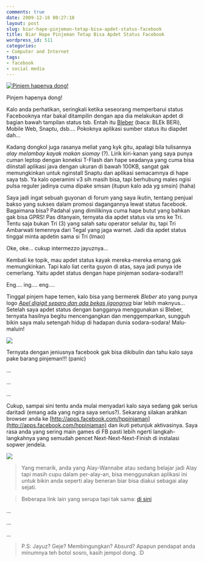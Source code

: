 ```yaml
---
comments: true
date: 2009-12-16 00:27:18
layout: post
slug: biar-hape-pinjeman-tetap-bisa-apdet-status-facebook
title: Biar Hape Pinjeman Tetap Bisa Apdet Status Facebook
wordpress_id: 511
categories:
- Computer and Internet
tags:
- facebook
- social media
---
```


[![Pinjem hapenya dong!](http://octopress.dev/uploads/apdet-status.jpg)](http://octopress.dev/uploads/apdet-status.jpg)


Pinjem hapenya dong!



Kalo anda perhatikan, seringkali ketika seseorang memperbarui status Facebooknya ntar bakal ditampilin dengan apa dia melakukan apdet di bagian bawah tampilan status tsb. Entah itu [Bleber](http://cutetakayuki.wordpress.com/2009/06/06/fenomena-blackberry/) (baca: BLEk BERi), Mobile Web, Snaptu, dsb.... Pokoknya aplikasi sumber status itu diapdet dah...



Kadang dongkol juga rasanya meliat yang kyk gitu, apalagi bila tulisannya _alay melambay kayak makan siomay_ (?). Lirik kiri-kanan yang saya punya cuman leptop dengan koneksi T-Flash dan hape seadanya yang cuma bisa diinstall aplikasi java dengan ukuran di bawah 100KB, sangat gak memungkinkan untuk nginstall Snaptu dan aplikasi semacamnya di hape saya tsb. Ya kalo operamini v3 sih masih bisa, tapi berhubung males ngisi pulsa reguler jadinya cuma dipake smsan (itupun kalo ada yg smsin) (haha)

Saya jadi ingat sebuah guyonan di forum yang saya ikutin, tentang penjual bakso yang sukses dalam promosi dagangannya lewat status facebook. Bagaimana bisa? Padahal yang dimilikinya cuma hape butut yang bahkan gak bisa GPRS! Pas ditanyain, ternyata dia apdet status via sms ke Tri. Tentu saja bukan Tri (3) yang salah satu operator selular itu, tapi Tri Ambarwati temennya dari Tegal yang jaga warnet. Jadi dia apdet status tinggal minta apdetin sama si Tri (lmao)

Oke, oke... cukup intermezzo jayuznya...

Kembali ke topik, mau apdet status kayak mereka-mereka emang gak memungkinkan. Tapi kalo liat cerita guyon di atas, saya jadi punya ide cemerlang. Yaitu apdet status dengan hape pinjeman sodara-sodara!!!

Eng.... ing.... eng....

Tinggal pinjem hape temen, kalo bisa yang bermerek _Bleber_ ato yang punya logo _[Apel digigit separo dan ada bekas jigongnya](http://reeresabty.wordpress.com/2009/10/24/addicted/)_ biar lebih maknyus... Setelah saya apdet status dengan bangganya menggunakan si Bleber, ternyata hasilnya begitu mencengangkan dan menggemparkan, sungguh bikin saya malu setengah hidup di hadapan dunia sodara-sodara! Malu-maluin!


![](http://img519.imageshack.us/img519/2797/apdetviahapepinjeman.jpg)


Ternyata dengan jeniusnya facebook gak bisa dikibulin dan tahu kalo saya pake barang pinjeman!!! (panic)


...




...




...


Cukup, sampai sini tentu anda mulai menyadari kalo saya sedang gak serius daritadi (emang ada yang ngira saya serius?). Sekarang silakan arahkan browser anda ke [http://apps.facebook.com/hppinjaman](http://apps.facebook.com/hppinjaman) dan ikuti petunjuk aktivasinya. Saya rasa anda yang sering main games di FB pasti lebih ngerti langkah-langkahnya yang semudah pencet Next-Next-Next-Finish di instalasi sopwer jendela.


![](http://img260.imageshack.us/img260/3837/aplikasihapepinjeman.jpg)





> Yang menarik, anda yang Alay-Wannabe atau sedang belajar jadi Alay tapi masih cupu dalam per-alay-an, bisa menggunakan aplikasi ini untuk bikin anda seperti alay beneran biar bisa diakui sebagai alay sejati.




> Beberapa link lain yang serupa tapi tak sama: [di sini](http://www.indowebster.web.id/showpost.php?p=2931411&postcount=19)




...




...




...





> [](http://www.indowebster.web.id/menuju-tkp.php?url=http%3A%2F%2Fapps.facebook.com%2Fdariwartel)P.S: Jayuz? Geje? Membingungkan? Absurd? Apapun pendapat anda minumnya teh botol sosro, kasih jempol dong. :D
